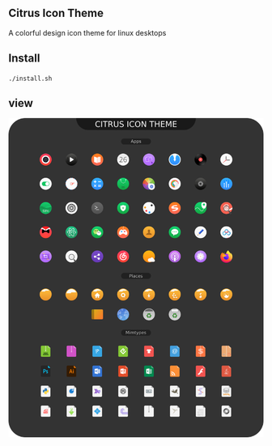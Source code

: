 ## Citrus Icon Theme
A colorful design icon theme for linux desktops

## Install

`./install.sh`

## view
![CITRUS](view.png?raw=true)

